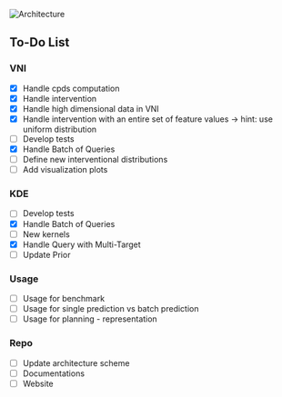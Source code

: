 
![Architecture](architecture.png)

## To-Do List

### VNI
- [x] Handle cpds computation
- [x] Handle intervention
- [x] Handle high dimensional data in VNI
- [x] Handle intervention with an entire set of feature values -> hint: use uniform distribution
- [ ] Develop tests
- [X] Handle Batch of Queries
- [ ] Define new interventional distributions
- [ ] Add visualization plots

### KDE
- [ ] Develop tests
- [X] Handle Batch of Queries
- [ ] New kernels
- [X] Handle Query with Multi-Target
- [ ] Update Prior

### Usage
- [ ] Usage for benchmark
- [ ] Usage for single prediction vs batch prediction
- [ ] Usage for planning - representation

### Repo
- [ ] Update architecture scheme
- [ ] Documentations
- [ ] Website
